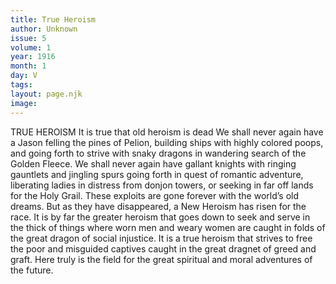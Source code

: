 ```yaml
---
title: True Heroism
author: Unknown
issue: 5
volume: 1
year: 1916
month: 1
day: V
tags:
layout: page.njk
image:
---
```

TRUE HEROISM    It is true that old heroism is dead We shall never again have a Jason felling the pines of Pelion, building ships with highly colored poops, and going forth to strive with snaky dragons in wandering search of the Golden Fleece. We shall never again have gallant knights with ringing gauntlets and jingling spurs going forth in quest of romantic adventure, liberating ladies in distress from donjon towers, or seeking in far off lands for the Holy Grail. These exploits are gone forever with the world’s old dreams. But as they have disappeared, a New Heroism has risen for the race. It is by far the greater heroism that goes down to seek and serve in the thick of things where worn men and weary women are caught in folds of the great dragon of social injustice. It is a true heroism that strives to free the poor and misguided captives caught in the great dragnet of greed and graft. Here truly is the field for the great spiritual and moral adventures of the future.



